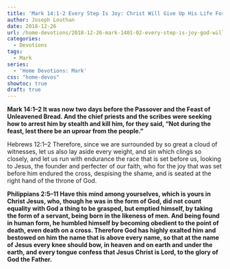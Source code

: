 ```yaml
---
title: 'Mark 14:1-2 Every Step Is Joy: Christ Will Give Up His Life For Us'
author: Joseph Louthan
date: 2018-12-26
url: /home-devotions/2018-12-26-mark-1401-02-every-step-is-joy-god-will-give-his-life-up.md/
categories:
  - Devotions
tags:
  - Mark
series:
  - 'Home Devotions: Mark'
css: "home-devos"
showtoc: true
draft: true
---
```

**Mark 14:1–2 It was now two days before the Passover and the Feast of Unleavened Bread. And the chief priests and the scribes were seeking how to arrest him by stealth and kill him, for they said, “Not during the feast, lest there be an uproar from the people.”**

Hebrews 12:1–2 Therefore, since we are surrounded by so great a cloud of witnesses, let us also lay aside every weight, and sin which clings so closely, and let us run with endurance the race that is set before us, looking to Jesus, the founder and perfecter of our faith, who for the joy that was set before him endured the cross, despising the shame, and is seated at the right hand of the throne of God.

**Philippians 2:5–11 Have this mind among yourselves, which is yours in Christ Jesus, who, though he was in the form of God, did not count equality with God a thing to be grasped, but emptied himself, by taking the form of a servant, being born in the likeness of men. And being found in human form, he humbled himself by becoming obedient to the point of death, even death on a cross. Therefore God has highly exalted him and bestowed on him the name that is above every name, so that at the name of Jesus every knee should bow, in heaven and on earth and under the earth, and every tongue confess that Jesus Christ is Lord, to the glory of God the Father.**